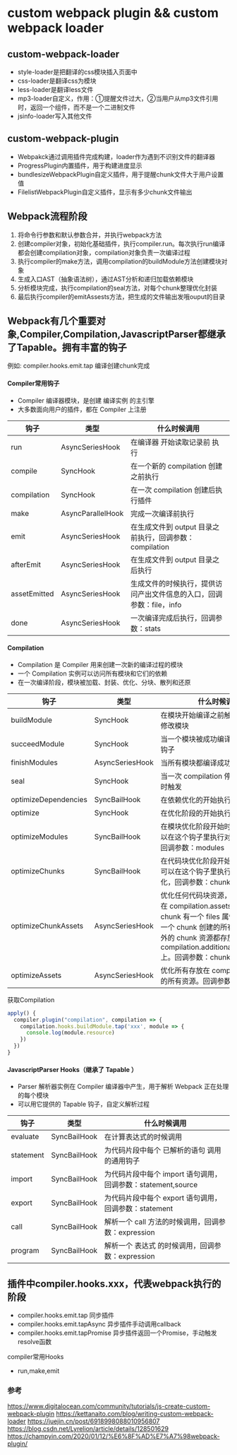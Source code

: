 # custom webpack plugin && custom webpack loader

## custom-webpack-loader

* style-loader是把翻译的css模块插入页面中
* css-loader是翻译css为模块
* less-loader是翻译less文件
* mp3-loader自定义，作用：①提醒文件过大，②当用户从mp3文件引用时，返回一个组件，而不是一个二进制文件
* jsinfo-loader写入其他文件

## custom-webpack-plugin

* Webpakck通过调用插件完成构建，loader作为遇到不识别文件的翻译器
* ProgressPlugin内置插件，用于构建进度显示
* bundlesizeWebpackPlugin自定义插件，用于提醒chunk文件大于用户设置值
* FilelistWebpackPlugin自定义插件，显示有多少chunk文件输出

## Webpack流程阶段
1. 将命令行参数和默认参数合并，并执行webpack方法
2. 创建compiler对象，初始化基础插件，执行compiler.run。每次执行run编译都会创建compilation对象，compilation对象负责一次编译过程
3. 执行compiler的make方法，调用compilation的buildModule方法创建模块对象
4. 生成入口AST（抽象语法树），通过AST分析和递归加载依赖模块
5. 分析模块完成，执行compilation的seal方法，对每个chunk整理优化封装
6. 最后执行compiler的emitAssests方法，把生成的文件输出发哦ouput的目录

## Webpack有几个重要对象,Compiler,Compilation,JavascriptParser都继承了Tapable。拥有丰富的钩子

例如:
compiler.hooks.emit.tap 编译创建chunk完成

#### Compiler常用钩子

* Compiler 编译器模块，是创建 编译实例 的主引擎
* 大多数面向用户的插件，都在 Compiler 上注册

|钩子	|类型	|什么时候调用|
|--|--|--|
|run	|AsyncSeriesHook	|在编译器 开始读取记录前 执行|
|compile	|SyncHook	|在一个新的 compilation 创建之前执行|
|compilation	|SyncHook	|在一次 compilation 创建后执行插件|
|make	|AsyncParallelHook	|完成一次编译前执行|
|emit	|AsyncSeriesHook	|在生成文件到 output 目录之前执行，回调参数：compilation|
|afterEmit	|AsyncSeriesHook	|在生成文件到 output 目录之后执行|
|assetEmitted	|AsyncSeriesHook	|生成文件的时候执行，提供访问产出文件信息的入口，回调参数：file，info|
|done	|AsyncSeriesHook	|一次编译完成后执行，回调参数：stats|

#### Compilation

* Compilation 是 Compiler 用来创建一次新的编译过程的模块
* 一个 Compilation 实例可以访问所有模块和它们的依赖
* 在一次编译阶段，模块被加载、封装、优化、分块、散列和还原

|钩子	|类型	|什么时候调用|
|--|--|--|
|buildModule	|SyncHook	|在模块开始编译之前触发，可以用于修改模块|
|succeedModule	|SyncHook	|当一个模块被成功编译，会执行这个钩子|
|finishModules	|AsyncSeriesHook	|当所有模块都编译成功后被调用|
|seal	|SyncHook	|当一次 compilation 停止接收新模块时触发|
|optimizeDependencies	|SyncBailHook	|在依赖优化的开始执行|
|optimize	|SyncHook	|在优化阶段的开始执行|
|optimizeModules	|SyncBailHook	|在模块优化阶段开始时执行，插件可以在这个钩子里执行对模块的优化，回调参数：modules|
|optimizeChunks	|SyncBailHook	|在代码块优化阶段开始时执行，插件可以在这个钩子里执行对代码块的优化，回调参数：chunks|
|optimizeChunkAssets	|AsyncSeriesHook	|优化任何代码块资源，这些资源存放在 compilation.assets 上。一个 chunk 有一个 files 属性，它指向由一个 chunk 创建的所有文件。任何额外的 chunk 资源都存放在compilation.additionalChunkAssets上。回调参数：chunks|
|optimizeAssets	|AsyncSeriesHook	|优化所有存放在 compilation.assets 的所有资源。回调参数：assets|

获取Compilation
```js
apply() {
  compiler.plugin("compilation", compilation => {
    compilation.hooks.buildModule.tap('xxx', module => {
      console.log(module.resource)
    })
  })
}
```

#### JavascriptParser Hooks（继承了 Tapable ）
* Parser 解析器实例在 Compiler 编译器中产生，用于解析 Webpack 正在处理的每个模块
* 可以用它提供的 Tapable 钩子，自定义解析过程

|钩子	|类型	|什么时候调用|
|--|--|--|
|evaluate	|SyncBailHook	|在计算表达式的时候调用|
|statement	|SyncBailHook	|为代码片段中每个 已解析的语句 调用的通用钩子|
|import	|SyncBailHook	|为代码片段中每个 import 语句调用，回调参数：statement,source|
|export	|SyncBailHook	|为代码片段中每个 export 语句调用，回调参数：statement|
|call	|SyncBailHook	|解析一个 call 方法的时候调用，回调参数：expression|
|program	|SyncBailHook	|解析一个 表达式 的时候调用，回调参数：expression|

## 插件中compiler.hooks.xxx，代表webpack执行的阶段

* compiler.hooks.emit.tap 同步插件
* compiler.hooks.emit.tapAsync 异步插件手动调用callback
* compiler.hooks.emit.tapPromise 异步插件返回一个Promise，手动触发resolve函数

compiler常用Hooks

* run,make,emit

### 参考
https://www.digitalocean.com/community/tutorials/js-create-custom-webpack-plugin
https://kettanaito.com/blog/writing-custom-webpack-loader
https://juejin.cn/post/6918998088010956807
https://blog.csdn.net/Lyrelion/article/details/128501629
https://champyin.com/2020/01/12/%E6%8F%AD%E7%A7%98webpack-plugin/